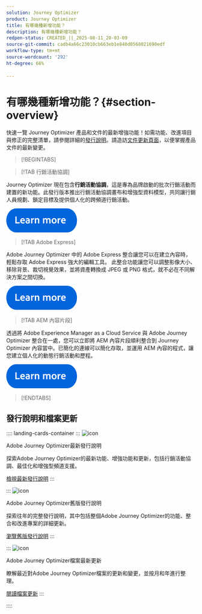 ```yaml
---
solution: Journey Optimizer
product: Journey Optimizer
title: 有哪幾種新增功能？
description: 有哪幾種新增功能？
redpen-status: CREATED_||_2025-08-11_20-03-09
source-git-commit: cadb4a66c23010cb663eb1e840d0568021690edf
workflow-type: tm+mt
source-wordcount: '292'
ht-degree: 66%

---
```



# 有哪幾種新增功能？{#section-overview}

快速一覽 Journey Optimizer 產品和文件的最新增強功能！如需功能、改進項目與修正的完整清單，請參閱詳細的[發行說明](../using/rn/release-notes.md)。請造訪[文件更新頁面](../using/rn/documentation-updates.md)，以便掌握產品文件的最新變更。

>[!BEGINTABS]

>[!TAB 行銷活動協調]

Journey Optimizer 現在包含&#x200B;**行銷活動協調**，這是專為品牌啟動的批次行銷活動而建置的新功能。此發行版本推出行銷活動協調畫布和增強型資料模型，共同讓行銷人員規劃、鎖定目標及提供個人化的跨頻道行銷活動。

[![了解更多](../using/assets/do-not-localize/learn-more-button.svg)](../using/orchestrated/gs-orchestrated-campaigns.md)

>[!TAB Adobe Express]

Adobe Journey Optimizer 中的 Adobe Express 整合讓您可以在建立內容時，輕鬆存取 Adobe Express 強大的編輯工具。 此整合功能讓您可以調整影像大小、移除背景、裁切視覺效果，並將資產轉換成 JPEG 或 PNG 格式，就不必在不同解決方案之間切換。

[![了解更多](../using/assets/do-not-localize/learn-more-button.svg)](../using/integrations/express.md)

<!--
>[!TAB AI Assistant]

Immerse yourself in a hands-on experience with our [AI Assistant](../help/using/content-management/gs-generative.md) live feature preview, designed to let you explore its features firsthand and fully understand its capabilities.

[![learn more](../using/assets/do-not-localize/try-it-button.svg)](https://experienceleague.adobe.com/zh-hant/apps/journey-optimizer/ai-assistant-content-accelerator){target="_blank"}-->

>[!TAB AEM 內容片段]

透過將 Adobe Experience Manager as a Cloud Service 與 Adobe Journey Optimizer 整合在一處，您可以立即將 AEM 內容片段順利整合到 Journey Optimizer 內容當中。已簡化的連線可以簡化存取，並運用 AEM 內容的程式，讓您建立個人化的動態行銷活動和歷程。

[![了解更多](../using/assets/do-not-localize/learn-more-button.svg)](../using/integrations/aem-fragments.md)


>[!ENDTABS]

## 發行說明和檔案更新

:::: landing-cards-container
:::
![icon](https://cdn.experienceleague.adobe.com/icons/list-check.svg?lang=zh-Hant)

Adobe Journey Optimizer最新發行說明

探索Adobe Journey Optimizer的最新功能、增強功能和更新，包括行銷活動協調、最佳化和增強型頻道支援。

[檢視最新發行說明](../using/rn/release-notes.md)
:::

:::
![icon](https://cdn.experienceleague.adobe.com/icons/book.svg?lang=zh-Hant)

Adobe Journey Optimizer舊版發行說明

探索往年的完整發行說明，其中包括整個Adobe Journey Optimizer的功能、整合和改進專案的詳細更新。

[瀏覽舊版發行說明](previous-rn-new-landing-page.md)
:::

:::
![icon](https://cdn.experienceleague.adobe.com/icons/book.svg?lang=zh-Hant)

Adobe Journey Optimizer檔案最新更新

瞭解最近對Adobe Journey Optimizer檔案的更新和變更，並按月和年進行整理。

[閱讀檔案更新](../using/rn/documentation-updates.md)
:::

::::
